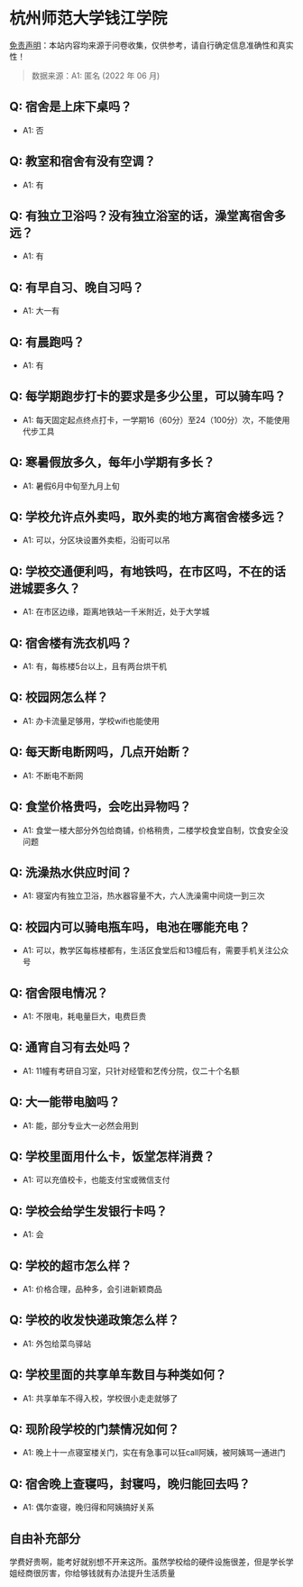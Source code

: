 # 杭州师范大学钱江学院

[免责声明](https://colleges.chat/#_3)：本站内容均来源于问卷收集，仅供参考，请自行确定信息准确性和真实性！

> 数据来源：A1: 匿名 (2022 年 06 月)

## Q: 宿舍是上床下桌吗？

- A1: 否

## Q: 教室和宿舍有没有空调？

- A1: 有

## Q: 有独立卫浴吗？没有独立浴室的话，澡堂离宿舍多远？

- A1: 有

## Q: 有早自习、晚自习吗？

- A1: 大一有

## Q: 有晨跑吗？

- A1: 有

## Q: 每学期跑步打卡的要求是多少公里，可以骑车吗？

- A1: 每天固定起点终点打卡，一学期16（60分）至24（100分）次，不能使用代步工具

## Q: 寒暑假放多久，每年小学期有多长？

- A1: 暑假6月中旬至九月上旬

## Q: 学校允许点外卖吗，取外卖的地方离宿舍楼多远？

- A1: 可以，分区块设置外卖柜，沿街可以吊

## Q: 学校交通便利吗，有地铁吗，在市区吗，不在的话进城要多久？

- A1: 在市区边缘，距离地铁站一千米附近，处于大学城

## Q: 宿舍楼有洗衣机吗？

- A1: 有，每栋楼5台以上，且有两台烘干机

## Q: 校园网怎么样？

- A1: 办卡流量足够用，学校wifi也能使用

## Q: 每天断电断网吗，几点开始断？

- A1: 不断电不断网

## Q: 食堂价格贵吗，会吃出异物吗？

- A1: 食堂一楼大部分外包给商铺，价格稍贵，二楼学校食堂自制，饮食安全没问题

## Q: 洗澡热水供应时间？

- A1: 寝室内有独立卫浴，热水器容量不大，六人洗澡需中间烧一到三次

## Q: 校园内可以骑电瓶车吗，电池在哪能充电？

- A1: 可以，教学区每栋楼都有，生活区食堂后和13幢后有，需要手机关注公众号

## Q: 宿舍限电情况？

- A1: 不限电，耗电量巨大，电费巨贵

## Q: 通宵自习有去处吗？

- A1: 11幢有考研自习室，只针对经管和艺传分院，仅二十个名额

## Q: 大一能带电脑吗？

- A1: 能，部分专业大一必然会用到

## Q: 学校里面用什么卡，饭堂怎样消费？

- A1: 可以充值校卡，也能支付宝或微信支付

## Q: 学校会给学生发银行卡吗？

- A1: 会

## Q: 学校的超市怎么样？

- A1: 价格合理，品种多，会引进新颖商品

## Q: 学校的收发快递政策怎么样？

- A1: 外包给菜鸟驿站

## Q: 学校里面的共享单车数目与种类如何？

- A1: 共享单车不得入校，学校很小走走就够了

## Q: 现阶段学校的门禁情况如何？

- A1: 晚上十一点寝室楼关门，实在有急事可以狂call阿姨，被阿姨骂一通进门

## Q: 宿舍晚上查寝吗，封寝吗，晚归能回去吗？

- A1: 偶尔查寝，晚归得和阿姨搞好关系

## 自由补充部分

学费好贵啊，能考好就别想不开来这所。虽然学校给的硬件设施很差，但是学长学姐经商很厉害，你给够钱就有办法提升生活质量